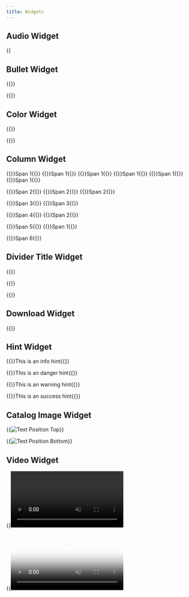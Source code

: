 ```yaml
---
title: Widgets
---
```


## Audio Widget

{{<audio src="https://samplelib.com/lib/preview/mp3/sample-6s.mp3" span="6" title="6-second synth melody">}}

## Bullet Widget

{{<bullet type="do" leadingText="Do:" text="example bullet text">}}

{{<bullet type="dont" leadingText="Dont:" text="example bullet text">}}

## Color Widget

{{<color span="3" name="Theme Primary Color" hex="#003b5c" rgb="0, 59, 92" pantone="302 C" cmyk="100%, 36%, 0%, 64%" >}}

{{<color span="3" name="Theme Secondary Color" hex="#C6007E" rgb="198, 0, 126" pantone="233 C" cmyk="0%, 100%, 36%, 22%" >}}

## Column Widget

{{<column span="1" color="#999" align="center">}}Span 1{{</column>}}
{{<column span="1" color="#999" align="center">}}Span 1{{</column>}}
{{<column span="1" color="#999" align="center">}}Span 1{{</column>}}
{{<column span="1" color="#999" align="center">}}Span 1{{</column>}}
{{<column span="1" color="#999" align="center">}}Span 1{{</column>}}
{{<column span="1" color="#999" align="center">}}Span 1{{</column>}}

{{<column span="2" color="#999" align="center">}}Span 2{{</column>}}
{{<column span="2" color="#999" align="center">}}Span 2{{</column>}}
{{<column span="2" color="#999" align="center">}}Span 2{{</column>}}

{{<column span="3" color="#999" align="center">}}Span 3{{</column>}}
{{<column span="3" color="#999" align="center">}}Span 3{{</column>}}

{{<column span="4" color="#999" align="center">}}Span 4{{</column>}}
{{<column span="2" color="#999" align="center">}}Span 2{{</column>}}

{{<column span="5" color="#999" align="center">}}Span 5{{</column>}}
{{<column span="1" color="#999" align="center">}}Span 1{{</column>}}

{{<column span="6" color="#999" align="center">}}Span 6{{</column>}}

## Divider Title Widget

{{<divider-title text="No alignment set defaults to left">}}

{{<divider-title text="Aligned to center" align="center">}}

{{<divider-title text="Aligned to right" align="right">}}

## Download Widget

{{<download span="6" title="Hugo Catalog Logos" url="/static/downloads/hugo-catalog-logos.zip">}}

## Hint Widget

{{<hint type="info">}}This is an info hint{{</hint>}}

{{<hint type="danger">}}This is an danger hint{{</hint>}}

{{<hint type="warning">}}This is an warning hint{{</hint>}}

{{<hint type="success">}}This is an success hint{{</hint>}}

## Catalog Image Widget

{{<image src="/images/hugo-catalog-logo.svg" span="6" title="Text Position Top" description="places the images title and description above it." text_position="top">}}

{{<image src="/images/hugo-catalog-logo.svg" span="6" title="Text Position Bottom" description="places the images title and description below it." text_position="bottom">}}

## Video Widget

{{<video src="/static/images/download-demo.mp4" span="6" autoplay="false" muted="true" loop="false" poster="">}}

{{<video src="/static/images/download-demo.mp4" span="6" autoplay="false" muted="true" loop="false" poster="/static/images/github-decap-login.png">}}
